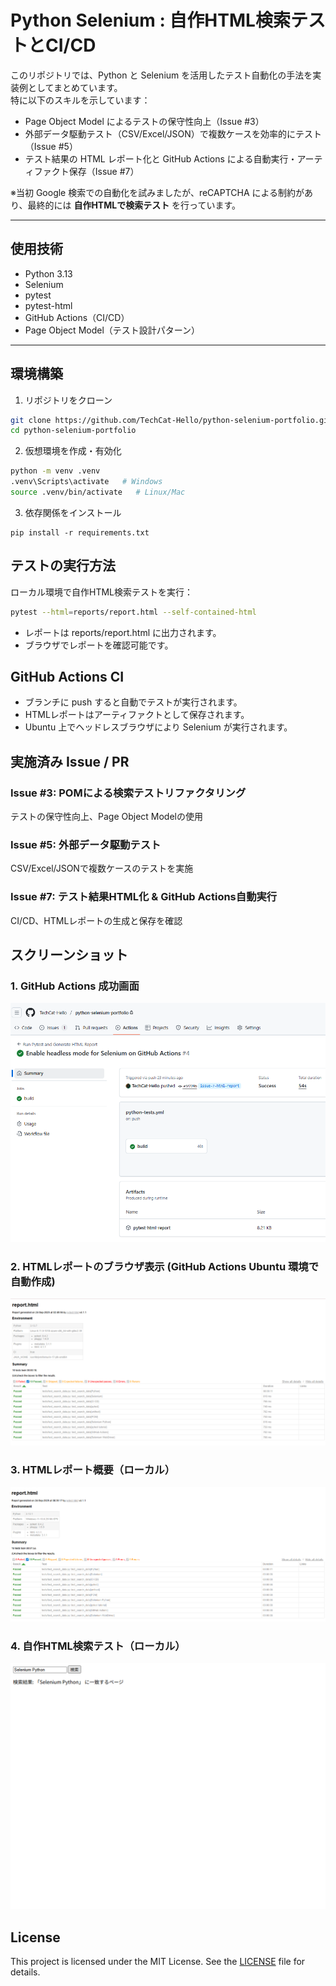 # Python Selenium : 自作HTML検索テストとCI/CD

このリポジトリでは、Python と Selenium を活用したテスト自動化の手法を実装例としてまとめています。  
特に以下のスキルを示しています：

- Page Object Model によるテストの保守性向上（Issue #3）
- 外部データ駆動テスト（CSV/Excel/JSON）で複数ケースを効率的にテスト（Issue #5）
- テスト結果の HTML レポート化と GitHub Actions による自動実行・アーティファクト保存（Issue #7）

※当初 Google 検索での自動化を試みましたが、reCAPTCHA による制約があり、最終的には **自作HTMLで検索テスト** を行っています。

---

## 使用技術
- Python 3.13
- Selenium
- pytest
- pytest-html
- GitHub Actions（CI/CD）
- Page Object Model（テスト設計パターン）

---

## 環境構築

1. リポジトリをクローン
```bash
git clone https://github.com/TechCat-Hello/python-selenium-portfolio.git
cd python-selenium-portfolio
```

2. 仮想環境を作成・有効化
```bash
python -m venv .venv
.venv\Scripts\activate   # Windows
source .venv/bin/activate   # Linux/Mac
```
3. 依存関係をインストール 
```
pip install -r requirements.txt
```

## テストの実行方法
ローカル環境で自作HTML検索テストを実行：
```bash
pytest --html=reports/report.html --self-contained-html
```

- レポートは reports/report.html に出力されます。
- ブラウザでレポートを確認可能です。

## GitHub Actions CI
- ブランチに push すると自動でテストが実行されます。
- HTMLレポートはアーティファクトとして保存されます。
- Ubuntu 上でヘッドレスブラウザにより Selenium が実行されます。

## 実施済み Issue / PR
### Issue #3: POMによる検索テストリファクタリング
テストの保守性向上、Page Object Modelの使用

### Issue #5: 外部データ駆動テスト
CSV/Excel/JSONで複数ケースのテストを実施

### Issue #7: テスト結果HTML化 & GitHub Actions自動実行
CI/CD、HTMLレポートの生成と保存を確認

## スクリーンショット

### 1. GitHub Actions 成功画面
![GitHub Actions 成功](tests/screenshots/github-actions_success_overview.png)

### 2. HTMLレポートのブラウザ表示 (GitHub Actions Ubuntu 環境で自動作成)
![HTMLレポート概要](tests/screenshots/pytest_html_report_browser_view.png)

### 3. HTMLレポート概要（ローカル）
![HTMLレポート概要](tests/screenshots/html-report.png)

### 4. 自作HTML検索テスト（ローカル）
![自作HTML検索テスト](tests/screenshots/screenshot_search_Selenium_Python.png)

## License

This project is licensed under the MIT License. See the [LICENSE](LICENSE) file for details.
